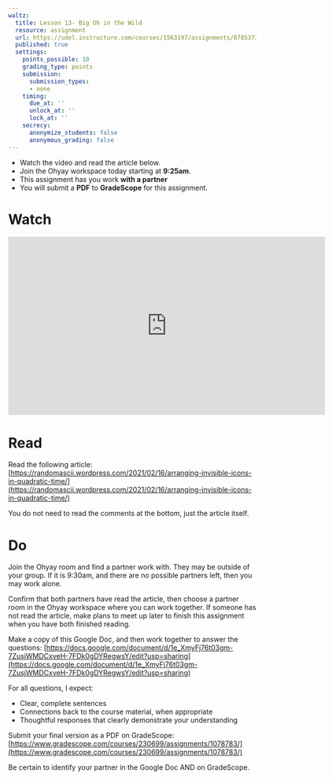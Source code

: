 ```yaml
---
waltz:
  title: Lesson 13- Big Oh in the Wild
  resource: assignment
  url: https://udel.instructure.com/courses/1563197/assignments/8785373
  published: true
  settings:
    points_possible: 10
    grading_type: points
    submission:
      submission_types:
      - none
    timing:
      due_at: ''
      unlock_at: ''
      lock_at: ''
    secrecy:
      anonymize_students: false
      anonymous_grading: false
---
```



<div class="alert alert-info -waltz-literal">
  <ul>
    <li>Watch the video and read the article below.</li>
    <li>Join the Ohyay workspace today starting at <strong>9:25am</strong>.</li>
    <li>This assignment has you work <strong>with a partner</strong></li>
    <li>You will submit a <strong>PDF</strong> to <strong>GradeScope</strong> for this assignment.</li>
  </ul>
</div>

# Watch

<iframe width="644" height="362" src="https://www.youtube.com/embed/kPsfaKclU7Q" frameborder="0" allow="accelerometer; autoplay; clipboard-write; encrypted-media; gyroscope; picture-in-picture" allowfullscreen></iframe>

# Read

Read the following article: [https://randomascii.wordpress.com/2021/02/16/arranging-invisible-icons-in-quadratic-time/](https://randomascii.wordpress.com/2021/02/16/arranging-invisible-icons-in-quadratic-time/)

You do not need to read the comments at the bottom, just the article itself.

# Do

Join the Ohyay room and find a partner work with. They may be outside of your group.
If it is 9:30am, and there are no possible partners left, then you may work alone.

Confirm that both partners have read the article, then choose a partner room in the Ohyay workspace where you can work together.
If someone has not read the article, make plans to meet up later to finish this assignment when you have both finished reading.

Make a copy of this Google Doc, and then work together to answer the questions: [https://docs.google.com/document/d/1e_XmyFj76t03gm-7ZusjWMDCxveH-7FDk0gDYRegwsY/edit?usp=sharing](https://docs.google.com/document/d/1e_XmyFj76t03gm-7ZusjWMDCxveH-7FDk0gDYRegwsY/edit?usp=sharing)

For all questions, I expect:

* Clear, complete sentences
* Connections back to the course material, when appropriate
* Thoughtful responses that clearly demonstrate your understanding

Submit your final version as a PDF on GradeScope: [https://www.gradescope.com/courses/230699/assignments/1078783/](https://www.gradescope.com/courses/230699/assignments/1078783/)

Be certain to identify your partner in the Google Doc AND on GradeScope.